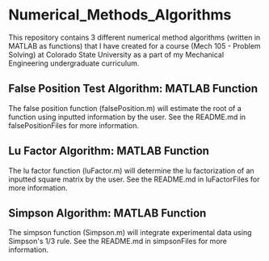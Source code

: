 # Numerical_Methods_Algorithms
This repository contains 3 different numerical method algorithms (written in MATLAB as functions) that I have created for a course (Mech 105 - Problem Solving) at Colorado State University as a part of my Mechanical Engineering undergraduate curriculum. 

## False Position Test Algorithm: MATLAB Function
The false position function (falsePosition.m) will estimate the root of a function using inputted information by the user. See the README.md in falsePositionFiles for more information.

## Lu Factor Algorithm: MATLAB Function
The lu factor function (luFactor.m) will determine the lu factorization of an inputted square matrix by the user. See the README.md in luFactorFiles for more information.

## Simpson Algorithm: MATLAB Function
The simpson function (Simpson.m) will integrate experimental data using Simpson's 1/3 rule. See the README.md in simpsonFiles for more information.
